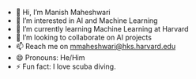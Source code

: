- 👋 Hi, I’m Manish Maheshwari
- 👀 I’m interested in AI and Machine Learning
- 🌱 I’m currently learning Machine Learning at Harvard
- 💞️ I’m looking to collaborate on AI projects
- 📫 Reach me on mmaheshwari@hks.harvard.edu 
- 😄 Pronouns: He/Him
- ⚡ Fun fact: I love scuba diving.

<!---
manishm345/manishm345 is a ✨ special ✨ repository because its `README.md` (this file) appears on your GitHub profile.
You can click the Preview link to take a look at your changes.
--->
